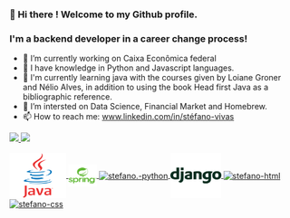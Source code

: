 ### 👋 Hi there ! Welcome to my Github profile.
###  I'm a backend developer in a career change process!


- 🔭 I’m currently working on Caixa Econômica federal
- 🌱 I have knowledge in Python and Javascript languages.
- 🌱 I'm currently learning java with the courses given by Loiane Groner and Nélio Alves, in addition to using the book Head first Java as a bibliographic reference.
- 👯 I’m intersted on Data Science, Financial Market and Homebrew.
- 📫 How to reach me: www.linkedin.com/in/stéfano-vivas



<div>
  <a href="https://github.com/STEFANOVIVAS">
  <img height="180em" src="https://github-readme-stats.vercel.app/api?username=STEFANOVIVAS&show_icons=true&theme=dracula">
  <img height="180em" src="https://github-readme-stats.vercel.app/api/top-langs/?username=STEFANOVIVAS&layout=compact&theme=dracula">
</div>

<div style="display:inline_block"><br>
  <img align="center" alt="stefano.-python" height="80" width="100" src="https://github.com/devicons/devicon/blob/v2.15.1/icons/java/java-original-wordmark.svg">
  <img align="center" alt="stefano.-python" height="40" width="50" src="https://github.com/devicons/devicon/blob/v2.15.1/icons/spring/spring-original-wordmark.svg">
  <img align="center" alt="stefano.-python" height="40" width="50" src="https://cdn.jsdelivr.net/gh/devicons/devicon/icons/python/python-original.svg">
  <img align="center" alt="stefano-django" height="80" width="90" src="https://github.com/devicons/devicon/blob/v2.15.1/icons/django/django-plain-wordmark.svg">
  <img align="center" alt="stefano-html" height="40" width="50" src="https://cdn.jsdelivr.net/gh/devicons/devicon/icons/html5/html5-original.svg">
  <img align="center" alt="stefano-css" height="40" width="50" src="https://cdn.jsdelivr.net/gh/devicons/devicon/icons/css3/css3-original.svg">
</div>
